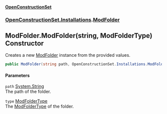 #### [OpenConstructionSet](index.md 'index')
### [OpenConstructionSet.Installations](index.md#OpenConstructionSet_Installations 'OpenConstructionSet.Installations').[ModFolder](wm8mvflY+X70b3tSoQrLmA.md 'OpenConstructionSet.Installations.ModFolder')
## ModFolder.ModFolder(string, ModFolderType) Constructor
Creates a new [ModFolder](wm8mvflY+X70b3tSoQrLmA.md 'OpenConstructionSet.Installations.ModFolder') instance from the provided values.  
```csharp
public ModFolder(string path, OpenConstructionSet.Installations.ModFolderType type);
```
#### Parameters
<a name='OpenConstructionSet_Installations_ModFolder_ModFolder(string_OpenConstructionSet_Installations_ModFolderType)_path'></a>
`path` [System.String](https://docs.microsoft.com/en-us/dotnet/api/System.String 'System.String')  
The path of the folder.
  
<a name='OpenConstructionSet_Installations_ModFolder_ModFolder(string_OpenConstructionSet_Installations_ModFolderType)_type'></a>
`type` [ModFolderType](tvFG7Y02ARYAIWnj1lFIPw.md 'OpenConstructionSet.Installations.ModFolderType')  
The [ModFolderType](tvFG7Y02ARYAIWnj1lFIPw.md 'OpenConstructionSet.Installations.ModFolderType') of the folder.
  
